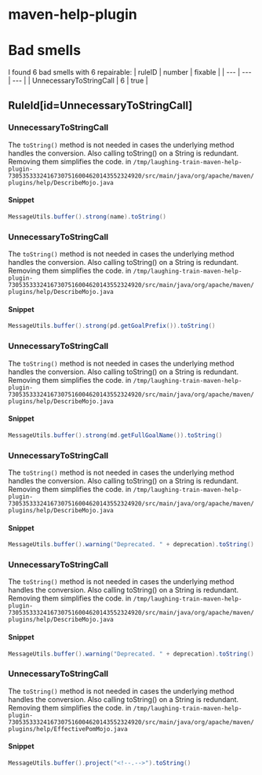 # maven-help-plugin 
 
# Bad smells
I found 6 bad smells with 6 repairable:
| ruleID | number | fixable |
| --- | --- | --- |
| UnnecessaryToStringCall | 6 | true |
## RuleId[id=UnnecessaryToStringCall]
### UnnecessaryToStringCall
The `toString()` method is not needed in cases the underlying method handles the conversion. Also calling toString() on a String is redundant. Removing them simplifies the code.
in `/tmp/laughing-train-maven-help-plugin-73053533324167307516004620143552324920/src/main/java/org/apache/maven/plugins/help/DescribeMojo.java`
#### Snippet
```java
MessageUtils.buffer().strong(name).toString()
```

### UnnecessaryToStringCall
The `toString()` method is not needed in cases the underlying method handles the conversion. Also calling toString() on a String is redundant. Removing them simplifies the code.
in `/tmp/laughing-train-maven-help-plugin-73053533324167307516004620143552324920/src/main/java/org/apache/maven/plugins/help/DescribeMojo.java`
#### Snippet
```java
MessageUtils.buffer().strong(pd.getGoalPrefix()).toString()
```

### UnnecessaryToStringCall
The `toString()` method is not needed in cases the underlying method handles the conversion. Also calling toString() on a String is redundant. Removing them simplifies the code.
in `/tmp/laughing-train-maven-help-plugin-73053533324167307516004620143552324920/src/main/java/org/apache/maven/plugins/help/DescribeMojo.java`
#### Snippet
```java
MessageUtils.buffer().strong(md.getFullGoalName()).toString()
```

### UnnecessaryToStringCall
The `toString()` method is not needed in cases the underlying method handles the conversion. Also calling toString() on a String is redundant. Removing them simplifies the code.
in `/tmp/laughing-train-maven-help-plugin-73053533324167307516004620143552324920/src/main/java/org/apache/maven/plugins/help/DescribeMojo.java`
#### Snippet
```java
MessageUtils.buffer().warning("Deprecated. " + deprecation).toString()
```

### UnnecessaryToStringCall
The `toString()` method is not needed in cases the underlying method handles the conversion. Also calling toString() on a String is redundant. Removing them simplifies the code.
in `/tmp/laughing-train-maven-help-plugin-73053533324167307516004620143552324920/src/main/java/org/apache/maven/plugins/help/DescribeMojo.java`
#### Snippet
```java
MessageUtils.buffer().warning("Deprecated. " + deprecation).toString()
```

### UnnecessaryToStringCall
The `toString()` method is not needed in cases the underlying method handles the conversion. Also calling toString() on a String is redundant. Removing them simplifies the code.
in `/tmp/laughing-train-maven-help-plugin-73053533324167307516004620143552324920/src/main/java/org/apache/maven/plugins/help/EffectivePomMojo.java`
#### Snippet
```java
MessageUtils.buffer().project("<!--.-->").toString()
```

